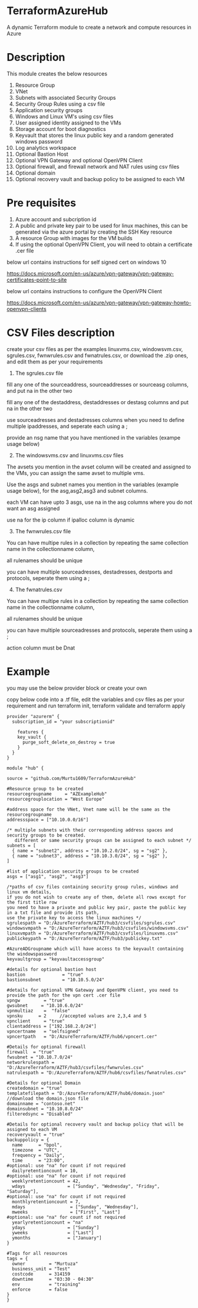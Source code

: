 # TerraformAzureHub
A dynamic Terraform module to create a network and compute resources in Azure

# Description
This module creates the below resources
1) Resource Group
2) VNet
3) Subnets with associated Security Groups
4) Security Group Rules using a csv file
5) Application security groups
6) Windows and Linux VM's using csv files
7) User assigned identity assigned to the VMs
8) Storage account for boot diagnostics
9) Keyvault that stores the linux public key and a random generated windows password
10) Log analytics workspace
11) Optional Bastion Host
12) Optional VPN Gateway and optional OpenVPN Client
13) Optional firewall, and firewall network and NAT rules using csv files
14) Optional domain
15) Optional recovery vault and backup policy to be assigned to each VM

# Pre requisites
1) Azure account and subcription id
2) A public and private key pair to be used for linux machines, this can be generated via the azure portal by creating the SSH Key resource
3) A resource Group with images for the VM builds
3) If using the optional OpenVPN Client, you will need to obtain a certificate .cer file

below url contains instructions for self signed cert on windows 10 

https://docs.microsoft.com/en-us/azure/vpn-gateway/vpn-gateway-certificates-point-to-site

below url contains instructions to configure the OpenVPN Client

https://docs.microsoft.com/en-us/azure/vpn-gateway/vpn-gateway-howto-openvpn-clients

# CSV Files description
create your csv files as per the examples linuxvms.csv, windowsvm.csv, sgrules.csv, fwnwrules.csv and fwnatrules.csv, or download the .zip ones, and edit them as per your requirements

1) The sgrules.csv file

fill any one of the sourceaddress, sourceaddresses or sourceasg columns, and put na in the other two

fill any one of the destaddress, destaddresses or destasg columns and put na in the other two

use sourceadresses and destadresses columns when you need to define multiple ipaddresses, and seperate each using a ;

provide an nsg name that you have mentioned in the variables (exampe usage below)



2) The windowsvms.csv and linuxvms.csv files

The avsets you mention in the avset column will be created and assigned to the VMs, you can assign the same avset to multiple vms.

Use the asgs and subnet names you mention in the variables (example usage below), for the asg,asg2,asg3 and subnet columns.

each VM can have upto 3 asgs, use na in the asg columns where you do not want an asg assigned

use na for the ip column if ipalloc column is dynamic



3) The fwnwrules.csv file

You can have multipe rules in a collection by repeating the same collection name in the collectionname column,

all rulenames should be unique

you can have multiple sourceadresses, destadresses, destports and protocols, seperate them using a ;


4) The fwnatrules.csv

You can have multipe rules in a collection by repeating the same collection name in the collectionname column,

all rulenames should be unique

you can have multiple sourceadresses and protocols, seperate them using a ;

action column must be Dnat

# Example

you may use the below provider block or create your own

copy below code into a .tf file, edit the variables and csv files as per your requirement and run terraform init, terraform validate and terraform apply

```
provider "azurerm" {
  subscription_id = "your subscriptionid"
  
    features {
    key_vault {
      purge_soft_delete_on_destroy = true
    }
  }
}

module "hub" {

source = "github.com/Murtu1609/TerraformAzureHub"

#Resource group to be created
resourcegroupname     = "AZExampleHub"
resourcegrouplocation = "West Europe"

#address space for the VNet, Vnet name will be the same as the resourcegroupname
addressspace = ["10.10.0.0/16"]

/* multiple subnets with their corresponding address spaces and security groups to be created.
   different or same security groups can be assigned to each subnet */
subnets = [
  { name = "subnet2", address = "10.10.2.0/24", sg = "sg2" },
  { name = "subnet3", address = "10.10.3.0/24", sg = "sg2" },
]

#list of application security groups to be created
asgs = ["asg1", "asg2", "asg3"]

/*paths of csv files containing security group rules, windows and linux vm details, 
if you do not wish to create any of them, delete all rows except for the first title row
you need to have a private and public key pair, paste the public key in a txt file and provide its path,
use the private key to access the linux machines */
sgrulespath = "D:/AzureTerraform/AZTF/hub3/csvfiles/sgrules.csv"
windowsvmpath = "D:/AzureTerraform/AZTF/hub3/csvfiles/windowsvms.csv"
linuxvmpath = "D:/AzureTerraform/AZTF/hub3/csvfiles/linuxvms.csv"
publickeypath = "D:/AzureTerraform/AZTF/hub3/publickey.txt"

#AzureADGroupname which will have access to the keyvault containing the windowspassword
keyvaultgroup = "keyvaultaccessgroup"

#details for optional bastion host
bastion              = "true"
bastionsubnet        = "10.10.5.0/24"  

#details for optional VPN Gateway and OpenVPN client, you need to provide the path for the vpn cert .cer file
vpngw         = "true"
gwsubnet     = "10.10.6.0/24"
vpnmultiaz    =  "false"   
vpnsku      = 2     //accepted values are 2,3,4 and 5
vpnclient     = "true"
clientaddress = ["192.168.2.0/24"]
vpncertname   = "selfsigned"
vpncertpath   = "D:/AzureTerraform/AZTF/hub6/vpncert.cer"

#Details for optional firewall
firewall  = "true"
fwsubnet = "10.10.7.0/24"
networkrulespath = "D:/AzureTerraform/AZTF/hub3/csvfiles/fwnwrules.csv"
natrulespath = "D:/AzureTerraform/AZTF/hub6/csvfiles/fwnatrules.csv"

#Details for optional Domain
createdomain = "true"
templatefilepath = "D:/AzureTerraform/AZTF/hub6/domain.json" //download the domain.json file
domainname = "contoso.net"
domainsubnet = "10.10.8.0/24"
filteredsync = "Disabled"

#Details for optional recovery vault and backup policy that will be assigned to each VM
recoveryvault = "true"
backuppolicy = {
  name      = "bpol",
  timezone  = "UTC",
  frequency = "Daily",
  time      = "23:00",
#optional: use "na" for count if not required
  dailyretentioncount = 10,
#optional: use "na" for count if not required
  weeklyretentioncount = 42,
  wdays                = ["Sunday", "Wednesday", "Friday", "Saturday"],
#optional: use "na" for count if not required
  monthlyretentioncount = 7,
  mdays                 = ["Sunday", "Wednesday"],
  mweeks                = ["First", "Last"]
#optional: use "na" for count if not required
  yearlyretentioncount = "na"
  ydays                = ["Sunday"]
  yweeks               = ["Last"]
  ymonths              = ["January"]
}

#Tags for all resources 
tags = {
  owner         = "Murtuza"
  business_unit = "Test"
  costcode      = 314159
  downtime      = "03:30 - 04:30"
  env           = "training"
  enforce       = false
}
}
```

